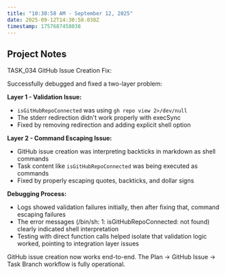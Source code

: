 ```yaml
---
title: "10:30:58 AM - September 12, 2025"
date: 2025-09-12T14:30:58.038Z
timestamp: 1757687458038
---
```


## Project Notes

TASK_034 GitHub Issue Creation Fix:

Successfully debugged and fixed a two-layer problem:

**Layer 1 - Validation Issue:**
- `isGitHubRepoConnected` was using `gh repo view 2>/dev/null` 
- The stderr redirection didn't work properly with execSync
- Fixed by removing redirection and adding explicit shell option

**Layer 2 - Command Escaping Issue:**  
- GitHub issue creation was interpreting backticks in markdown as shell commands
- Task content like `isGitHubRepoConnected` was being executed as commands
- Fixed by properly escaping quotes, backticks, and dollar signs

**Debugging Process:**
- Logs showed validation failures initially, then after fixing that, command escaping failures
- The error messages (/bin/sh: 1: isGitHubRepoConnected: not found) clearly indicated shell interpretation
- Testing with direct function calls helped isolate that validation logic worked, pointing to integration layer issues

GitHub issue creation now works end-to-end. The Plan -> GitHub Issue -> Task Branch workflow is fully operational.
